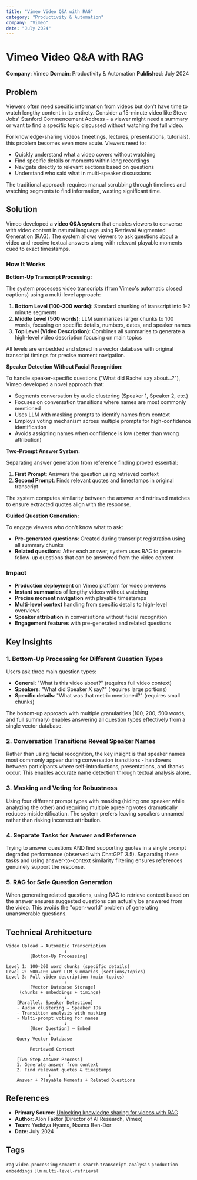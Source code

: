 ```yaml
---
title: "Vimeo Video Q&A with RAG"
category: "Productivity & Automation"
company: "Vimeo"
date: "July 2024"
---
```


# Vimeo Video Q&A with RAG

**Company**: Vimeo
**Domain**: Productivity & Automation
**Published**: July 2024

## Problem

Viewers often need specific information from videos but don't have time to watch lengthy content in its entirety. Consider a 15-minute video like Steve Jobs' Stanford Commencement Address - a viewer might need a summary or want to find a specific topic discussed without watching the full video.

For knowledge-sharing videos (meetings, lectures, presentations, tutorials), this problem becomes even more acute. Viewers need to:
- Quickly understand what a video covers without watching
- Find specific details or moments within long recordings
- Navigate directly to relevant sections based on questions
- Understand who said what in multi-speaker discussions

The traditional approach requires manual scrubbing through timelines and watching segments to find information, wasting significant time.

## Solution

Vimeo developed a **video Q&A system** that enables viewers to converse with video content in natural language using Retrieval Augmented Generation (RAG). The system allows viewers to ask questions about a video and receive textual answers along with relevant playable moments cued to exact timestamps.

### How It Works

**Bottom-Up Transcript Processing:**

The system processes video transcripts (from Vimeo's automatic closed captions) using a multi-level approach:

1. **Bottom Level (100-200 words)**: Standard chunking of transcript into 1-2 minute segments
2. **Middle Level (500 words)**: LLM summarizes larger chunks to 100 words, focusing on specific details, numbers, dates, and speaker names
3. **Top Level (Video Description)**: Combines all summaries to generate a high-level video description focusing on main topics

All levels are embedded and stored in a vector database with original transcript timings for precise moment navigation.

**Speaker Detection Without Facial Recognition:**

To handle speaker-specific questions ("What did Rachel say about...?"), Vimeo developed a novel approach that:
- Segments conversation by audio clustering (Speaker 1, Speaker 2, etc.)
- Focuses on conversation transitions where names are most commonly mentioned
- Uses LLM with masking prompts to identify names from context
- Employs voting mechanism across multiple prompts for high-confidence identification
- Avoids assigning names when confidence is low (better than wrong attribution)

**Two-Prompt Answer System:**

Separating answer generation from reference finding proved essential:
1. **First Prompt**: Answers the question using retrieved context
2. **Second Prompt**: Finds relevant quotes and timestamps in original transcript

The system computes similarity between the answer and retrieved matches to ensure extracted quotes align with the response.

**Guided Question Generation:**

To engage viewers who don't know what to ask:
- **Pre-generated questions**: Created during transcript registration using all summary chunks
- **Related questions**: After each answer, system uses RAG to generate follow-up questions that can be answered from the video content

### Impact

- **Production deployment** on Vimeo platform for video previews
- **Instant summaries** of lengthy videos without watching
- **Precise moment navigation** with playable timestamps
- **Multi-level context** handling from specific details to high-level overviews
- **Speaker attribution** in conversations without facial recognition
- **Engagement features** with pre-generated and related questions

## Key Insights

### 1. Bottom-Up Processing for Different Question Types

Users ask three main question types:
- **General**: "What is this video about?" (requires full video context)
- **Speakers**: "What did Speaker X say?" (requires large portions)
- **Specific details**: "What was that metric mentioned?" (requires small chunks)

The bottom-up approach with multiple granularities (100, 200, 500 words, and full summary) enables answering all question types effectively from a single vector database.

### 2. Conversation Transitions Reveal Speaker Names

Rather than using facial recognition, the key insight is that speaker names most commonly appear during conversation transitions - handovers between participants where self-introductions, presentations, and thanks occur. This enables accurate name detection through textual analysis alone.

### 3. Masking and Voting for Robustness

Using four different prompt types with masking (hiding one speaker while analyzing the other) and requiring multiple agreeing votes dramatically reduces misidentification. The system prefers leaving speakers unnamed rather than risking incorrect attribution.

### 4. Separate Tasks for Answer and Reference

Trying to answer questions AND find supporting quotes in a single prompt degraded performance (observed with ChatGPT 3.5). Separating these tasks and using answer-to-context similarity filtering ensures references genuinely support the response.

### 5. RAG for Safe Question Generation

When generating related questions, using RAG to retrieve context based on the answer ensures suggested questions can actually be answered from the video. This avoids the "open-world" problem of generating unanswerable questions.

## Technical Architecture

```
Video Upload → Automatic Transcription
                      ↓
         [Bottom-Up Processing]

Level 1: 100-200 word chunks (specific details)
Level 2: 500→100 word LLM summaries (sections/topics)
Level 3: Full video description (main topics)
                      ↓
         [Vector Database Storage]
     (chunks + embeddings + timings)
                      ↓
    [Parallel: Speaker Detection]
    - Audio clustering → Speaker IDs
    - Transition analysis with masking
    - Multi-prompt voting for names
                      ↓
         [User Question] → Embed
                ↓
    Query Vector Database
                ↓
         Retrieved Context
                ↓
    [Two-Step Answer Process]
    1. Generate answer from context
    2. Find relevant quotes & timestamps
                ↓
    Answer + Playable Moments + Related Questions
```

## References

- **Primary Source**: [Unlocking knowledge sharing for videos with RAG](https://medium.com/vimeo-engineering-blog/unlocking-knowledge-sharing-for-videos-with-rag-810ab496ae59)
- **Author**: Alon Faktor (Director of AI Research, Vimeo)
- **Team**: Yedidya Hyams, Naama Ben-Dor
- **Date**: July 2024

## Tags

`rag` `video-processing` `semantic-search` `transcript-analysis` `production` `embeddings` `llm` `multi-level-retrieval`
